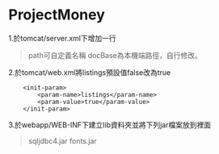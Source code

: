 # ProjectMoney

1.於tomcat/server.xml下增加一行  <Context path="/report" docBase="/Users/houzunyan/git/report" />
 >path可自定義名稱
 >docBase為本機端路徑，自行修改。
 
2.於tomcat/web.xml將listings預設值false改為true

        <init-param>
            <param-name>listings</param-name>
            <param-value>true</param-value>
        </init-param>
        
3.於webapp/WEB-INF下建立lib資料夾並將下列jar檔案放到裡面
  >sqljdbc4.jar
  >fonts.jar
